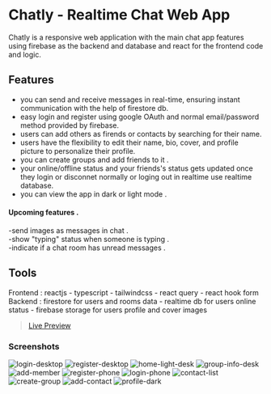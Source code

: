 # Chatly - Realtime Chat Web App
Chatly is a responsive web application with the main chat app features using firebase as the backend and database and react for the frontend code and logic. 

## Features
* you can send and receive messages in real-time, ensuring instant communication with the help of firestore db.
* easy login and register using google OAuth and normal email/password method provided by firebase.
* users can add others as firends or contacts by searching for their name.
* users have the flexibility to edit their name, bio, cover, and profile picture to personalize their profile.
* you can create groups and add friends to it .
* your online/offline status and your friends's status gets updated once they login or disconnet normally or loging out in realtime use realtime database.
* you can view the app in dark or light mode .

#### Upcoming features .
-send images as messages in chat .
</br>
-show "typing" status when someone is typing .
</br>
-indicate if a chat room has unread messages .
</br>

## Tools 
Frontend : reactjs - typescript - tailwindcss - react query - react hook form 
</br>
Backend : firestore for users and rooms data - realtime db for users online status - firebase storage for users profile and cover images 

> [Live Preview](https://chatly-web-app.vercel.app/login)


### Screenshots 
![login-desktop](https://github.com/AhmedTharwat-AT/chat-app/assets/89677139/5d92430b-8efe-43a2-a5ae-8d09636c856f)
![register-desktop](https://github.com/AhmedTharwat-AT/chat-app/assets/89677139/fbfd0871-86b9-49ef-afaa-4f4c90be61f8)
![home-light-desk](https://github.com/AhmedTharwat-AT/chat-app/assets/89677139/db90cfd7-883f-4421-b153-7d46d0a291d6)
![group-info-desk](https://github.com/AhmedTharwat-AT/chat-app/assets/89677139/9f44e4da-2299-4791-a27d-34becd3098a0)
![add-member](https://github.com/AhmedTharwat-AT/chat-app/assets/89677139/fc24ed91-3de0-470f-bc90-22a5f485d2bd)
![register-phone](https://github.com/AhmedTharwat-AT/chat-app/assets/89677139/2345283b-2660-4490-8af0-2effb5187fa4)
![login-phone](https://github.com/AhmedTharwat-AT/chat-app/assets/89677139/b25450d1-320c-4185-845d-d1370314213f)
![contact-list](https://github.com/AhmedTharwat-AT/chat-app/assets/89677139/cf2aec3e-542f-41fe-b7dc-e0cc18b8d4cd)
![create-group](https://github.com/AhmedTharwat-AT/chat-app/assets/89677139/5def809d-7192-4796-a798-b5a05c6b5bbb)
![add-contact](https://github.com/AhmedTharwat-AT/chat-app/assets/89677139/ad80bbb8-dd0d-4920-8ee2-050c7439ce8b)
![profile-dark](https://github.com/AhmedTharwat-AT/chat-app/assets/89677139/ee86fc89-4149-43dc-bbb1-0036d461f2f7)



